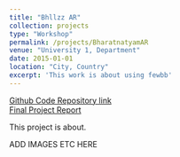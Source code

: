 ```yaml
---
title: "Bhllzz AR"
collection: projects
type: "Workshop"
permalink: /projects/BharatnatyamAR
venue: "University 1, Department"
date: 2015-01-01
location: "City, Country"
excerpt: 'This work is about using fewbb'
---
```


[Github Code Repository link](https://github.com/SiddharthSaravanan/BharatanatyamAR)
<br />
[Final Project Report](https://www.researchgate.net/publication/351559537_Composition_and_Rendering_of_Bharatanatyam_Performance_in_Augmented_Reality)

This project is about.

ADD IMAGES ETC HERE
